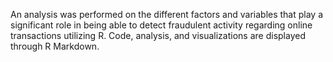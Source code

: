 An analysis was performed on the different factors and variables that play a significant role in being able to detect fraudulent activity regarding online transactions utilizing R. Code, analysis, and visualizations are displayed through R Markdown.
